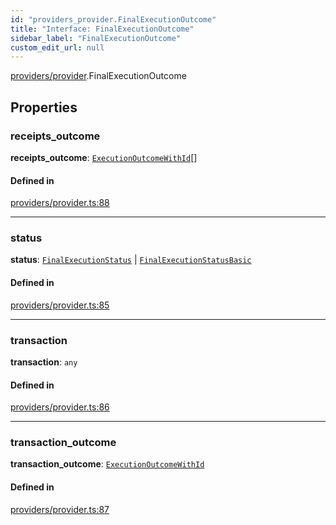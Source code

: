 ```yaml
---
id: "providers_provider.FinalExecutionOutcome"
title: "Interface: FinalExecutionOutcome"
sidebar_label: "FinalExecutionOutcome"
custom_edit_url: null
---
```


[providers/provider](../modules/providers_provider.md).FinalExecutionOutcome

## Properties

### receipts\_outcome

 **receipts\_outcome**: [`ExecutionOutcomeWithId`](providers_provider.ExecutionOutcomeWithId.md)[]

#### Defined in

[providers/provider.ts:88](https://github.com/near/near-api-js/blob/ecc6fa8f/packages/near-api-js/src/providers/provider.ts#L88)

___

### status

 **status**: [`FinalExecutionStatus`](providers_provider.FinalExecutionStatus.md) \| [`FinalExecutionStatusBasic`](../enums/providers_provider.FinalExecutionStatusBasic.md)

#### Defined in

[providers/provider.ts:85](https://github.com/near/near-api-js/blob/ecc6fa8f/packages/near-api-js/src/providers/provider.ts#L85)

___

### transaction

 **transaction**: `any`

#### Defined in

[providers/provider.ts:86](https://github.com/near/near-api-js/blob/ecc6fa8f/packages/near-api-js/src/providers/provider.ts#L86)

___

### transaction\_outcome

 **transaction\_outcome**: [`ExecutionOutcomeWithId`](providers_provider.ExecutionOutcomeWithId.md)

#### Defined in

[providers/provider.ts:87](https://github.com/near/near-api-js/blob/ecc6fa8f/packages/near-api-js/src/providers/provider.ts#L87)
